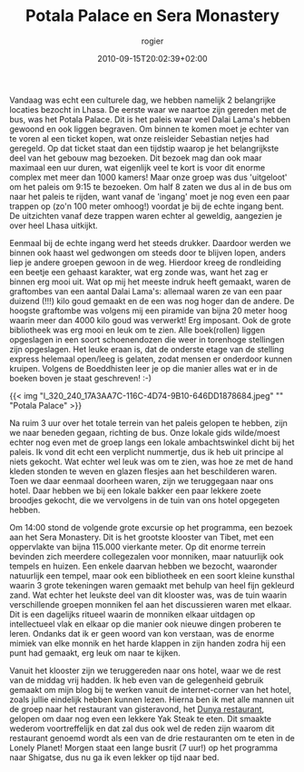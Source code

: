 ﻿---
title: Potala Palace en Sera Monastery
author: rogier
type: post
date: 2010-09-15T20:02:39+02:00
url: /weblog/2010/09/15/potala-palace-en-sera-monastery/
commentFolder: 2010-09-15-potala-palace-en-sera-monastery
categories:
- Vakantie
tags:
- China
- Lhasa
- Tibet
resources:
- src: l_320_240_17A3AA7C-116C-4D74-9B10-646DD1878684.jpeg
  title: Potala Palace

---
Vandaag was echt een culturele dag, we hebben namelijk 2 belangrijke locaties bezocht in Lhasa. De eerste waar we naartoe zijn gereden met de bus, was het Potala Palace. Dit is het paleis waar veel Dalai Lama's hebben gewoond en ook liggen begraven. Om binnen te komen moet je echter van te voren al een ticket kopen, wat onze reisleider Sebastian netjes had geregeld. Op dat ticket staat dan een tijdstip waarop je het belangrijkste deel van het gebouw mag bezoeken. Dit bezoek mag dan ook maar maximaal een uur duren, wat eigenlijk veel te kort is voor dit enorme complex met meer dan 1000 kamers! Maar onze groep was dus 'uitgeloot' om het paleis om 9:15 te bezoeken. Om half 8 zaten we dus al in de bus om naar het paleis te rijden, want vanaf de 'ingang' moet je nog even een paar trappen op (zo'n 100 meter omhoog!) voordat je bij de echte ingang bent. De uitzichten vanaf deze trappen waren echter al geweldig, aangezien je over heel Lhasa uitkijkt.

Eenmaal bij de echte ingang werd het steeds drukker. Daardoor werden we binnen ook haast wel gedwongen om steeds door te blijven lopen, anders liep je andere groepen gewoon in de weg. Hierdoor kreeg de rondleiding een beetje een gehaast karakter, wat erg zonde was, want het zag er binnen erg mooi uit. Wat op mij het meeste indruk heeft gemaakt, waren de graftombes van een aantal Dalai Lama's: allemaal waren ze van een paar duizend (!!!) kilo goud gemaakt en de een was nog hoger dan de andere. De hoogste graftombe was volgens mij een piramide van bijna 20 meter hoog waarin meer dan 4000 kilo goud was verwerkt! Erg imposant. Ook de grote bibliotheek was erg mooi en leuk om te zien. Alle boek(rollen) liggen opgeslagen in een soort schoenendozen die weer in torenhoge stellingen zijn opgeslagen. Het leuke eraan is, dat de onderste etage van de stelling express helemaal open/leeg is gelaten, zodat mensen er onderdoor kunnen kruipen. Volgens de Boeddhisten leer je op die manier alles wat er in de boeken boven je staat geschreven! :-)


{{< img "l_320_240_17A3AA7C-116C-4D74-9B10-646DD1878684.jpeg" ""  "Potala Palace" >}}

Na ruim 3 uur over het totale terrein van het paleis gelopen te hebben, zijn we naar beneden gegaan, richting de bus. Onze lokale gids wilde/moest echter nog even met de groep langs een lokale ambachtswinkel dicht bij het paleis. Ik vond dit echt een verplicht nummertje, dus ik heb uit principe al niets gekocht. Wat echter wel leuk was om te zien, was hoe ze met de hand kleden stonden te weven en glazen flesjes aan het beschilderen waren. Toen we daar eenmaal doorheen waren, zijn we teruggegaan naar ons hotel. Daar hebben we bij een lokale bakker een paar lekkere zoete broodjes gekocht, die we vervolgens in de tuin van ons hotel opgegeten hebben.

Om 14:00 stond de volgende grote excursie op het programma, een bezoek aan het Sera Monastery. Dit is het grootste klooster van Tibet, met een oppervlakte van bijna 115.000 vierkante meter. Op dit enorme terrein bevinden zich meerdere collegezalen voor monniken, maar natuurlijk ook tempels en huizen. Een enkele daarvan hebben we bezocht, waaronder natuurlijk een tempel, maar ook een bibliotheek en een soort kleine kunsthal waarin 3 grote tekeningen waren gemaakt met behulp van heel fijn gekleurd zand. Wat echter het leukste deel van dit klooster was, was de tuin waarin verschillende groepen monniken fel aan het discussieren waren met elkaar. Dit is een dagelijks ritueel waarin de monniken elkaar uitdagen op intellectueel vlak en elkaar op die manier ook nieuwe dingen proberen te leren. Ondanks dat ik er geen woord van kon verstaan, was de enorme mimiek van elke monnik en het harde klappen in zijn handen zodra hij een punt had gemaakt, erg leuk om naar te kijken.

Vanuit het klooster zijn we teruggereden naar ons hotel, waar we de rest van de middag vrij hadden. Ik heb even van de gelegenheid gebruik gemaakt om mijn blog bij te werken vanuit de internet-corner van het hotel, zoals jullie eindelijk hebben kunnen lezen. Hierna ben ik met alle mannen uit de groep naar het restaurant van gisteravond, het [Dunya restaurant](http://www.dunyarestaurant.com), gelopen om daar nog even een lekkere Yak Steak te eten. Dit smaakte wederom voortreffelijk en dat zal dus ook wel de reden zijn waarom dit restaurant genoemd wordt als een van de drie restauranten om te eten in de Lonely Planet!
Morgen staat een lange busrit (7 uur!) op het programma naar Shigatse, dus nu ga ik even lekker op tijd naar bed.

